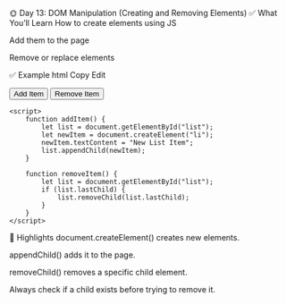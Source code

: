 🌞 Day 13: DOM Manipulation (Creating and Removing Elements)
✅ What You’ll Learn
How to create elements using JS

Add them to the page

Remove or replace elements

✅ Example
html
Copy
Edit
<!DOCTYPE html>
<html lang="en">
<head>
    <title>Day 13 - DOM</title>
</head>
<body>
    <button onclick="addItem()">Add Item</button>
    <button onclick="removeItem()">Remove Item</button>
    <ul id="list"></ul>

    <script>
        function addItem() {
            let list = document.getElementById("list");
            let newItem = document.createElement("li");
            newItem.textContent = "New List Item";
            list.appendChild(newItem);
        }

        function removeItem() {
            let list = document.getElementById("list");
            if (list.lastChild) {
                list.removeChild(list.lastChild);
            }
        }
    </script>
</body>
</html>
📝 Highlights
document.createElement() creates new elements.

appendChild() adds it to the page.

removeChild() removes a specific child element.

Always check if a child exists before trying to remove it.


